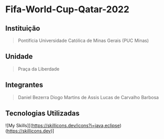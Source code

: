 # Fifa-World-Cup-Qatar-2022

## Instituição
> Pontifícia Universidade Católica de Minas Gerais (PUC Minas)
## Unidade
> Praça da Liberdade
## Integrantes
> Daniel Bezerra
> Diogo Martins de Assis
> Lucas de Carvalho Barbosa
## Tecnologias Utilizadas
![My Skills][(https://skillicons.dev/icons?i=java,eclipse)(https://skillicons.dev)]
